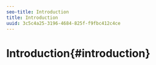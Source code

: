 ```yaml
---
seo-title: Introduction
title: Introduction
uuid: 3c5c4a25-3196-4684-825f-f9fbc412c4ce
---
```


# Introduction{#introduction}

